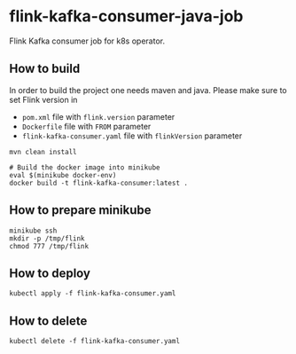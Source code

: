 # flink-kafka-consumer-java-job

Flink Kafka consumer job for k8s operator.

## How to build
In order to build the project one needs maven and java.
Please make sure to set Flink version in
* `pom.xml` file with `flink.version` parameter
* `Dockerfile` file with `FROM` parameter
* `flink-kafka-consumer.yaml` file with `flinkVersion` parameter
```
mvn clean install

# Build the docker image into minikube
eval $(minikube docker-env)
docker build -t flink-kafka-consumer:latest .
```

## How to prepare minikube
```
minikube ssh
mkdir -p /tmp/flink
chmod 777 /tmp/flink
```

## How to deploy
```
kubectl apply -f flink-kafka-consumer.yaml
```

## How to delete
```
kubectl delete -f flink-kafka-consumer.yaml
```
